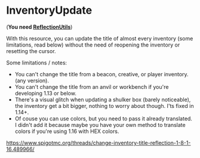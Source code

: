 # InventoryUpdate
(**You need [ReflectionUtils](https://github.com/CryptoMorin/XSeries/blob/7477ef5c434c40c89b9a6f4e180f4d5d69672e2f/src/main/java/com/cryptomorin/xseries/ReflectionUtils.java)**)

With this resource, you can update the title of almost every inventory (some limitations, read below) without the need of reopening the inventory or resetting the cursor.

Some limitations / notes:
* You can't change the title from a beacon, creative, or player inventory. (any version).
* You can't change the title from an anvil or workbench if you're developing 1.13 or below.
* There's a visual glitch when updating a shulker box (barely noticeable), the inventory get a bit bigger, nothing to worry about though. I'ts fixed in 1.14+.
* Of couse you can use colors, but you need to pass it already translated. I didn't add it because maybe you have your own method to translate colors if you're using 1.16 with HEX colors.

https://www.spigotmc.org/threads/change-inventory-title-reflection-1-8-1-16.489966/
